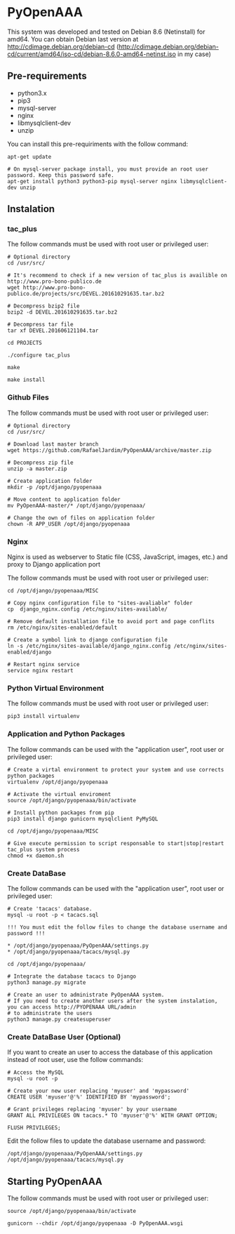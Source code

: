 # PyOpenAAA

This system was developed and tested on Debian 8.6 (Netinstall) for amd64. You can obtain Debian last version at http://cdimage.debian.org/debian-cd (http://cdimage.debian.org/debian-cd/current/amd64/iso-cd/debian-8.6.0-amd64-netinst.iso in my case)

## Pre-requirements

* python3.x
* pip3
* mysql-server
* nginx
* libmysqlclient-dev
* unzip

You can install this pre-requiriments with the follow command:

    apt-get update
    
    # On mysql-server package install, you must provide an root user password. Keep this password safe.
    apt-get install python3 python3-pip mysql-server nginx libmysqlclient-dev unzip


## Instalation    

### tac_plus

The follow commands must be used with root user or privileged user:

    # Optional directory 
    cd /usr/src/
    
    # It's recommend to check if a new version of tac_plus is availible on http://www.pro-bono-publico.de
    wget http://www.pro-bono-publico.de/projects/src/DEVEL.201610291635.tar.bz2

    # Decompress bzip2 file
    bzip2 -d DEVEL.201610291635.tar.bz2

    # Decompress tar file
    tar xf DEVEL.201606121104.tar

    cd PROJECTS

    ./configure tac_plus

    make

    make install

### Github Files

The follow commands must be used with root user or privileged user:

    # Optional directory 
    cd /usr/src/
    
    # Download last master branch
    wget https://github.com/RafaelJardim/PyOpenAAA/archive/master.zip

    # Decompress zip file
    unzip -a master.zip

    # Create application folder
    mkdir -p /opt/django/pyopenaaa

    # Move content to application folder
    mv PyOpenAAA-master/* /opt/django/pyopenaaa/

    # Change the own of files on application folder
    chown -R APP_USER /opt/django/pyopenaaa

### Nginx

Nginx is used as webserver to Static file (CSS, JavaScript, images, etc.) and proxy to Django application port

The follow commands must be used with root user or privileged user:

    cd /opt/django/pyopenaaa/MISC

    # Copy nginx configuration file to "sites-avaliable" folder
    cp  django_nginx.config /etc/nginx/sites-available/

    # Remove default installation file to avoid port and page conflits
    rm /etc/nginx/sites-enabled/default

    # Create a symbol link to django configuration file
    ln -s /etc/nginx/sites-available/django_nginx.config /etc/nginx/sites-enabled/django

    # Restart nginx service
    service nginx restart

### Python Virtual Environment    

The follow commands must be used with root user or privileged user:

    pip3 install virtualenv

### Application and Python Packages    

The follow commands can be used with the "application user", root user or privileged user:

    # Create a virtal environment to protect your system and use corrects python packages
    virtualenv /opt/django/pyopenaaa

    # Activate the virtual enviroment
    source /opt/django/pyopenaaa/bin/activate

    # Install python packages from pip
    pip3 install django gunicorn mysqlclient PyMySQL

    cd /opt/django/pyopenaaa/MISC

    # Give execute permission to script responsable to start|stop|restart tac_plus system process
    chmod +x daemon.sh

### Create DataBase

The follow commands can be used with the "application user", root user or privileged user:

    # Create 'tacacs' database. 
    mysql -u root -p < tacacs.sql

    !!! You must edit the follow files to change the database username and password !!!

    * /opt/django/pyopenaaa/PyOpenAAA/settings.py
    * /opt/django/pyopenaaa/tacacs/mysql.py

    cd /opt/django/pyopenaaa/

    # Integrate the database tacacs to Django
    python3 manage.py migrate

    # Create an user to administrate PyOpenAAA system. 
    # If you need to create another users after the system instalation, you can access http://PYOPENAAA URL/admin
    # to administrate the users
    python3 manage.py createsuperuser


### Create DataBase User (Optional)

If you want to create an user to access the database of this application instead of root user, use the follow commands:
    
    # Access the MySQL
    mysql -u root -p
    
    # Create your new user replacing 'myuser' and 'mypassword'
    CREATE USER 'myuser'@'%' IDENTIFIED BY 'mypassword';

    # Grant privileges replacing 'myuser' by your username
    GRANT ALL PRIVILEGES ON tacacs.* TO 'myuser'@'%' WITH GRANT OPTION;
    
    FLUSH PRIVILEGES;

Edit the follow files to update the database username and password:

    /opt/django/pyopenaaa/PyOpenAAA/settings.py
    /opt/django/pyopenaaa/tacacs/mysql.py

## Starting PyOpenAAA

The follow commands must be used with root user or privileged user:
    
    source /opt/django/pyopenaaa/bin/activate

    gunicorn --chdir /opt/django/pyopenaaa -D PyOpenAAA.wsgi
